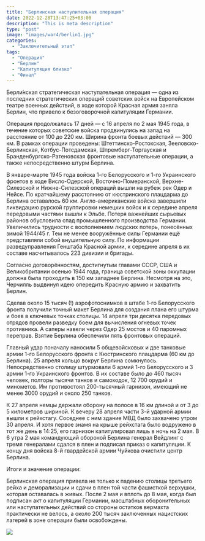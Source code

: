 ```yaml
---
title: "Берлинская наступительная операция"
date: 2022-12-28T13:47:25+03:00
description: "This is meta description"
type: "post"
image: "images/war4/berlin1.jpg"
categories:
  - "Заключительный этап"
tags:
  - "Операция"
  - "Берлин"
  - "Капитуляция близко"
  - "Финал"
---
```

Берли́нская стратегическая наступательная операция — одна из последних стратегических операций советских войск на Европейском театре военных действий, в ходе которой Красная армия заняла Берлин, что привело к безоговорочной капитуляции Германии.

Операция продолжалась 17 дней — с 16 апреля по 2 мая 1945 года, в течение которых советские войска продвинулись на запад на расстояние от 100 до 220 км. Ширина фронта боевых действий — 300 км. В рамках операции проведены: Штеттинско-Ростокская, Зееловско-Берлинская, Котбус-Потсдамская, Шпремберг-Торгауская и Бранденбургско-Ратеновская фронтовые наступательные операции, а также непосредственно штурм Берлина.

В январе-марте 1945 года войска 1-го Белорусского и 1-го Украинского фронтов в ходе Висло-Одерской, Восточно-Померанской, Верхне-Силезской и Нижне-Силезской операций вышли на рубеж рек Одер и Нейсе. По кратчайшему расстоянию от кюстринского плацдарма до Берлина оставалось 60 км. Англо-американские войска завершили ликвидацию рурской группировки немецких войск и к середине апреля передовыми частями вышли к Эльбе. Потеря важнейших сырьевых районов обусловила спад промышленного производства Германии. Увеличились трудности с восполнением людских потерь, понесённых зимой 1944/45 г. Тем не менее вооружённые силы Германии ещё представляли собой внушительную силу. По информации разведуправления Генштаба Красной армии, к середине апреля в их составе насчитывалось 223 дивизии и бригады.

Согласно договорённостям, достигнутым главами СССР, США и Великобритании осенью 1944 года, граница советской зоны оккупации должна была проходить в 150 км западнее Берлина. Несмотря на это, Черчилль выдвинул идею опередить Красную армию и захватить Берлин.


Сделав около 15 тысяч (!) аэрофотоснимков в штабе 1-го Белорусского фронта получили точный макет Берлина для создания плана его штурма и боев в ключевых точках столицы. 14 апреля три десятка передовых отрядов провели разведку боем для вычисления огневых точек противника. А саперы навели через Одер 25 мостов и 40 паромных переправ. Взятие Берлина обеспечили пять фронтовых операций.

Главный удар поначалу наносили 5 общевойсковых и две танковые армии 1-го Белорусского фронта с Кюстринского плацдарма (60 км до Берлина). 25 апреля кольцо вокруг Берлина сомкнулось. Непосредственно столицу штурмовали 6 армий 1-го Белорусского и 3 армии 1-го Украинского фронтов. В их составе было до 460 тысяч человек, полторы тысячи танков и самоходок, 12 700 орудий и минометов. Им противостоял 200-тысячный гарнизон, имеющий не менее 3000 орудий и около 250 танков.

К 27 апреля немцы держали оборону на полосе в 16 км длиной и от 3 до 5 километров шириной. К вечеру 28 апреля части 3-й ударной армии вышли к рейхстагу. Соседнее с ним здание МВД было захвачено утром 30 апреля. И хотя первое знамя на крыше рейхстага было водружено в тот же день в 14:25, его гарнизон капитулировал лишь в ночь на 2 мая. В 6 утра 2 мая командующий обороной Берлина генерал Вейдлинг с тремя генералами сдался в плен и подписал приказ о капитуляции. К концу дня войска 8-й гвардейской армии Чуйкова очистили центр Берлина.

Итоги и значение операции:

Берлинская операция привела не только к падению столицы третьего рейха и деморализации и сдачи в плен той части фашисткой верхушки, которая оставалась в живых. После 2 мая и вплоть до 8 мая, когда был подписан акт о капитуляции Германии, масштабных оборонительных или наступательных действий со стороны остатков вермахта практически не велось, а около 200 тысяч заключенных нацистских лагерей в зоне операции были освобождены.

![](../../../images/war4/berlin2.jpg)

